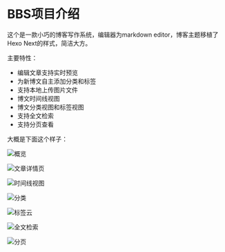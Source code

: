 # BBS项目介绍
这个是一款小巧的博客写作系统，编辑器为markdown editor，博客主题移植了Hexo Next的样式，简洁大方。

主要特性：

- 编辑文章支持实时预览
- 为新博文自主添加分类和标签
- 支持本地上传图片文件
- 博文时间线视图
- 博文分类视图和标签视图
- 支持全文检索
- 支持分页查看

大概是下面这个样子：

![概览](http://wx2.sinaimg.cn/mw690/0060lm7Tly1fwc77wo2gvj311y0klgo3.jpg)

![文章详情页](http://wx2.sinaimg.cn/mw690/0060lm7Tly1fwc78r3cw6j311y0kl41m.jpg)

![时间线视图](http://wx1.sinaimg.cn/mw690/0060lm7Tly1fwc79jqwcmj311x0intar.jpg)

![分类](http://wx1.sinaimg.cn/mw690/0060lm7Tly1fwc7a52ip9j311y0kjtb6.jpg)

![标签云](http://wx4.sinaimg.cn/mw690/0060lm7Tly1fwc7agqdfjj311y0klgo3.jpg)

![全文检索](http://wx1.sinaimg.cn/mw690/0060lm7Tly1fwc7b0i8x9j311y0kndib.jpg)

![分页](http://wx1.sinaimg.cn/mw690/0060lm7Tly1fwc7bybl8wj311y0kl77l.jpg)
